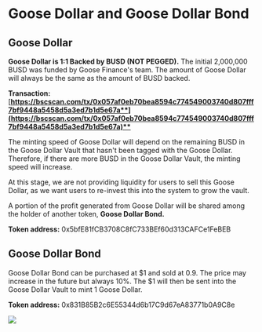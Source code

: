 # Goose Dollar and Goose Dollar Bond

## **Goose Dollar** <a id="goose-dollar"></a>

**Goose Dollar is 1:1 Backed by BUSD \(NOT PEGGED\).** The initial 2,000,000 BUSD was funded by Goose Finance's team. The amount of Goose Dollar will always be the same as the amount of BUSD backed.

**Transaction:** [**https://bscscan.com/tx/0x057af0eb70bea8594c774549003740d807fff7bf9448a5458d5a3ed7b1d5e67a**](https://bscscan.com/tx/0x057af0eb70bea8594c774549003740d807fff7bf9448a5458d5a3ed7b1d5e67a)**​**

The minting speed of Goose Dollar will depend on the remaining BUSD in the Goose Dollar Vault that hasn't been tagged with the Goose Dollar. Therefore, if there are more BUSD in the Goose Dollar Vault, the minting speed will increase.

At this stage, we are not providing liquidity for users to sell this Goose Dollar, as we want users to re-invest this into the system to grow the vault.

A portion of the profit generated from Goose Dollar will be shared among the holder of another token, **Goose Dollar Bond.**

**Token address:** 0x5bfE81fCB3708C8fC733BEf60d313CAFCe1FeBEB

## **Goose Dollar Bond** <a id="goose-dollar-bond"></a>

Goose Dollar Bond can be purchased at $1 and sold at $0.9$. The price may increase in the future but always 10%. The $1 will then be sent into the Goose Dollar Vault to mint 1 Goose Dollar.

**Token address:** 0x831B85B2c6E55344d6b17C9d67eA83771b0A9C8e[  
](https://goosedefi.gitbook.io/goose-finance/goose-vault/vaults)

![](https://gblobscdn.gitbook.com/assets%2F-MT5Nug3dG0o_JI3n0I1%2F-MYK2YTxJe3AVno0VI9K%2F-MYK30jYZy8liKxunJLx%2Fimage.png?alt=media&token=ee8db9c6-35da-4e5a-9ad8-011fb9d677ac)

